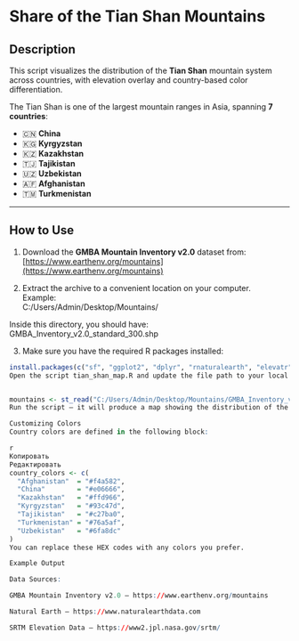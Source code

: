 # Share of the Tian Shan Mountains

## Description
This script visualizes the distribution of the **Tian Shan** mountain system across countries, with elevation overlay and country-based color differentiation.

The Tian Shan is one of the largest mountain ranges in Asia, spanning **7 countries**:
- 🇨🇳 **China**
- 🇰🇬 **Kyrgyzstan**
- 🇰🇿 **Kazakhstan**
- 🇹🇯 **Tajikistan**
- 🇺🇿 **Uzbekistan**
- 🇦🇫 **Afghanistan**
- 🇹🇲 **Turkmenistan**

---

## How to Use

1. Download the **GMBA Mountain Inventory v2.0** dataset from:  
   [https://www.earthenv.org/mountains](https://www.earthenv.org/mountains)  

2. Extract the archive to a convenient location on your computer.  
   Example:  
C:/Users/Admin/Desktop/Mountains/

Inside this directory, you should have:
GMBA_Inventory_v2.0_standard_300.shp


3. Make sure you have the required R packages installed:
```r
install.packages(c("sf", "ggplot2", "dplyr", "rnaturalearth", "elevatr", "raster"))
Open the script tian_shan_map.R and update the file path to your local directory:


mountains <- st_read("C:/Users/Admin/Desktop/Mountains/GMBA_Inventory_v2.0_standard_300.shp")
Run the script — it will produce a map showing the distribution of the Tian Shan across countries.

Customizing Colors
Country colors are defined in the following block:

r
Копировать
Редактировать
country_colors <- c(
  "Afghanistan"  = "#f4a582",
  "China"        = "#e06666",
  "Kazakhstan"   = "#ffd966",
  "Kyrgyzstan"   = "#93c47d",
  "Tajikistan"   = "#c27ba0",
  "Turkmenistan" = "#76a5af",
  "Uzbekistan"   = "#6fa8dc"
)
You can replace these HEX codes with any colors you prefer.

Example Output

Data Sources:

GMBA Mountain Inventory v2.0 — https://www.earthenv.org/mountains

Natural Earth — https://www.naturalearthdata.com

SRTM Elevation Data — https://www2.jpl.nasa.gov/srtm/
